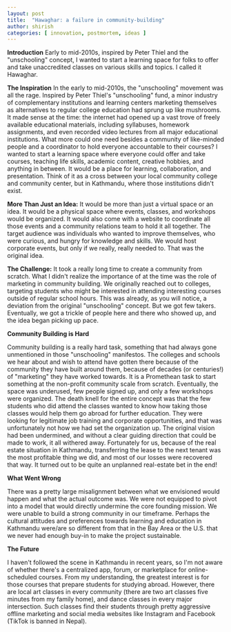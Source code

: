 ```yaml
---
layout: post
title:  "Hawaghar: a failure in community-building"
author: shirish
categories: [ innovation, postmortem, ideas ]
---
```


**Introduction** Early to mid-2010s, inspired by Peter Thiel and the "unschooling" concept, I wanted to start a learning space for folks to offer and take unaccredited classes on various skills and topics. I called it Hawaghar.

**The Inspiration**
In the early to mid-2010s, the "unschooling" movement was all the rage. Inspired by Peter Thiel's "unschooling" fund, a minor industry of complementary institutions and learning centers marketing themselves as alternatives to regular college education had sprung up like mushrooms. It made sense at the time: the internet had opened up a vast trove of freely available educational materials, including syllabuses, homework assignments, and even recorded video lectures from all major educational institutions. What more could one need besides a community of like-minded people and a coordinator to hold everyone accountable to their courses? I wanted to start a learning space where everyone could offer and take courses, teaching life skills, academic content, creative hobbies, and anything in between. It would be a place for learning, collaboration, and presentation. Think of it as a cross between your local community college and community center, but in Kathmandu, where those institutions didn't exist.

**More Than Just an Idea:** It would be more than just a virtual space or an idea. It would be a physical space where events, classes, and workshops would be organized. It would also come with a website to coordinate all those events and a community relations team to hold it all together. The target audience was individuals who wanted to improve themselves, who were curious, and hungry for knowledge and skills. We would host corporate events, but only if we really, really needed to. That was the original idea.

**The Challenge:** It took a really long time to create a community from scratch. What I didn't realize the importance of at the time was the role of marketing in community building. We originally reached out to colleges, targeting students who might be interested in attending interesting courses outside of regular school hours. This was already, as you will notice, a deviation from the original "unschooling" concept. But we got few takers. Eventually, we got a trickle of people here and there who showed up, and the idea began picking up pace.

**Community Building is Hard**

Community building is a really hard task, something that had always gone unmentioned in those "unschooling" manifestos. The colleges and schools we hear about and wish to attend have gotten there because of the community they have built around them, because of decades (or centuries!) of "marketing" they have worked towards. It is a Promethean task to start something at the non-profit community scale from scratch. Eventually, the space was underused, few people signed up, and only a few workshops were organized. The death knell for the entire concept was that the few students who did attend the classes wanted to know how taking those classes would help them go abroad for further education. They were looking for legitimate job training and corporate opportunities, and that was unfortunately not how we had set the organization up. The original vision had been undermined, and without a clear guiding direction that could be made to work, it all withered away. Fortunately for us, because of the real estate situation in Kathmandu, transferring the lease to the next tenant was the most profitable thing we did, and most of our losses were recovered that way. It turned out to be quite an unplanned real-estate bet in the end!

**What Went Wrong** 

There was a pretty large misalignment between what we envisioned would happen and what the actual outcome was. We were not equipped to pivot into a model that would directly undermine the core founding mission. We were unable to build a strong community in our timeframe. Perhaps the cultural attitudes and preferences towards learning and education in Kathmandu were/are so different from that in the Bay Area or the U.S. that we never had enough buy-in to make the project sustainable.

**The Future**

I haven't followed the scene in Kathmandu in recent years, so I'm not aware of whether there's a centralized app, forum, or marketplace for online-scheduled courses. From my understanding, the greatest interest is for those courses that prepare students for studying abroad. However, there are local art classes in every community (there are two art classes five minutes from my family home), and dance classes in every major intersection. Such classes find their students through pretty aggressive offline marketing and social media websites like Instagram and Facebook (TikTok is banned in Nepal).